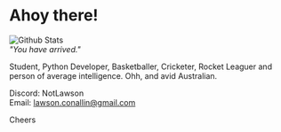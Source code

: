 # Ahoy there!
<title>NotLawson</title>

![Github Stats](https://github-readme-stats.vercel.app/api?username=notlawson&show_icons=true)
<br>
<i>"You have arrived."</i>

Student, Python Developer, Basketballer, Cricketer, Rocket Leaguer and person of average intelligence. Ohh, and avid Australian.

Discord: NotLawson<br>
Email: lawson.conallin@gmail.com

Cheers

